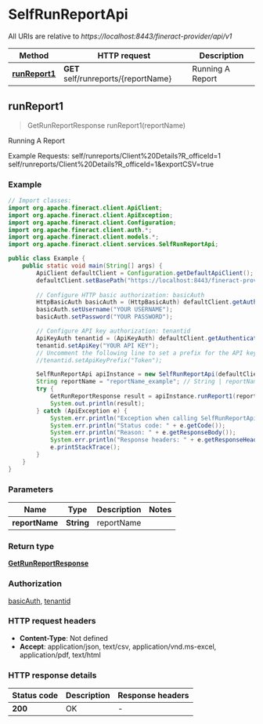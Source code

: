 # SelfRunReportApi

All URIs are relative to *https://localhost:8443/fineract-provider/api/v1*

Method | HTTP request | Description
------------- | ------------- | -------------
[**runReport1**](SelfRunReportApi.md#runReport1) | **GET** self/runreports/{reportName} | Running A Report



## runReport1

> GetRunReportResponse runReport1(reportName)

Running A Report

Example Requests:   self/runreports/Client%20Details?R_officeId&#x3D;1   self/runreports/Client%20Details?R_officeId&#x3D;1&amp;exportCSV&#x3D;true

### Example

```java
// Import classes:
import org.apache.fineract.client.ApiClient;
import org.apache.fineract.client.ApiException;
import org.apache.fineract.client.Configuration;
import org.apache.fineract.client.auth.*;
import org.apache.fineract.client.models.*;
import org.apache.fineract.client.services.SelfRunReportApi;

public class Example {
    public static void main(String[] args) {
        ApiClient defaultClient = Configuration.getDefaultApiClient();
        defaultClient.setBasePath("https://localhost:8443/fineract-provider/api/v1");
        
        // Configure HTTP basic authorization: basicAuth
        HttpBasicAuth basicAuth = (HttpBasicAuth) defaultClient.getAuthentication("basicAuth");
        basicAuth.setUsername("YOUR USERNAME");
        basicAuth.setPassword("YOUR PASSWORD");

        // Configure API key authorization: tenantid
        ApiKeyAuth tenantid = (ApiKeyAuth) defaultClient.getAuthentication("tenantid");
        tenantid.setApiKey("YOUR API KEY");
        // Uncomment the following line to set a prefix for the API key, e.g. "Token" (defaults to null)
        //tenantid.setApiKeyPrefix("Token");

        SelfRunReportApi apiInstance = new SelfRunReportApi(defaultClient);
        String reportName = "reportName_example"; // String | reportName
        try {
            GetRunReportResponse result = apiInstance.runReport1(reportName);
            System.out.println(result);
        } catch (ApiException e) {
            System.err.println("Exception when calling SelfRunReportApi#runReport1");
            System.err.println("Status code: " + e.getCode());
            System.err.println("Reason: " + e.getResponseBody());
            System.err.println("Response headers: " + e.getResponseHeaders());
            e.printStackTrace();
        }
    }
}
```

### Parameters


Name | Type | Description  | Notes
------------- | ------------- | ------------- | -------------
 **reportName** | **String**| reportName |

### Return type

[**GetRunReportResponse**](GetRunReportResponse.md)

### Authorization

[basicAuth](../README.md#basicAuth), [tenantid](../README.md#tenantid)

### HTTP request headers

- **Content-Type**: Not defined
- **Accept**: application/json, text/csv, application/vnd.ms-excel, application/pdf, text/html

### HTTP response details
| Status code | Description | Response headers |
|-------------|-------------|------------------|
| **200** | OK |  -  |

